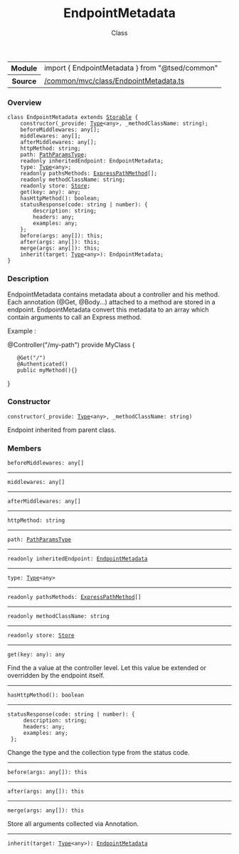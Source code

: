 
<header class="symbol-info-header"><h1 id="endpointmetadata">EndpointMetadata</h1><label class="symbol-info-type-label class">Class</label></header>
<!-- summary -->
<section class="symbol-info"><table class="is-full-width"><tbody><tr><th>Module</th><td><div class="lang-typescript"><span class="token keyword">import</span> { EndpointMetadata }&nbsp;<span class="token keyword">from</span>&nbsp;<span class="token string">"@tsed/common"</span></div></td></tr><tr><th>Source</th><td><a href="https://github.com/Romakita/ts-express-decorators/blob/v4.10.2/src//common/mvc/class/EndpointMetadata.ts#L0-L0">/common/mvc/class/EndpointMetadata.ts</a></td></tr></tbody></table></section>
<!-- overview -->


### Overview


<pre><code class="typescript-lang "><span class="token keyword">class</span> EndpointMetadata <span class="token keyword">extends</span> <a href="#api/core/storable"><span class="token">Storable</span></a> <span class="token punctuation">{</span>
    <span class="token keyword">constructor</span><span class="token punctuation">(</span>_provide<span class="token punctuation">:</span> <a href="#api/core/type"><span class="token">Type</span></a><<span class="token keyword">any</span>><span class="token punctuation">,</span> _methodClassName<span class="token punctuation">:</span> <span class="token keyword">string</span><span class="token punctuation">)</span><span class="token punctuation">;</span>
    beforeMiddlewares<span class="token punctuation">:</span> <span class="token keyword">any</span><span class="token punctuation">[</span><span class="token punctuation">]</span><span class="token punctuation">;</span>
    middlewares<span class="token punctuation">:</span> <span class="token keyword">any</span><span class="token punctuation">[</span><span class="token punctuation">]</span><span class="token punctuation">;</span>
    afterMiddlewares<span class="token punctuation">:</span> <span class="token keyword">any</span><span class="token punctuation">[</span><span class="token punctuation">]</span><span class="token punctuation">;</span>
    httpMethod<span class="token punctuation">:</span> <span class="token keyword">string</span><span class="token punctuation">;</span>
    path<span class="token punctuation">:</span> <a href="#api/common/mvc/pathparamstype"><span class="token">PathParamsType</span></a><span class="token punctuation">;</span>
    <span class="token keyword">readonly</span> inheritedEndpoint<span class="token punctuation">:</span> EndpointMetadata<span class="token punctuation">;</span>
    type<span class="token punctuation">:</span> <a href="#api/core/type"><span class="token">Type</span></a><<span class="token keyword">any</span>><span class="token punctuation">;</span>
    <span class="token keyword">readonly</span> pathsMethods<span class="token punctuation">:</span> <a href="#api/common/mvc/expresspathmethod"><span class="token">ExpressPathMethod</span></a><span class="token punctuation">[</span><span class="token punctuation">]</span><span class="token punctuation">;</span>
    <span class="token keyword">readonly</span> methodClassName<span class="token punctuation">:</span> <span class="token keyword">string</span><span class="token punctuation">;</span>
    <span class="token keyword">readonly</span> store<span class="token punctuation">:</span> <a href="#api/core/store"><span class="token">Store</span></a><span class="token punctuation">;</span>
    <span class="token function">get</span><span class="token punctuation">(</span>key<span class="token punctuation">:</span> <span class="token keyword">any</span><span class="token punctuation">)</span><span class="token punctuation">:</span> <span class="token keyword">any</span><span class="token punctuation">;</span>
    <span class="token function">hasHttpMethod</span><span class="token punctuation">(</span><span class="token punctuation">)</span><span class="token punctuation">:</span> <span class="token keyword">boolean</span><span class="token punctuation">;</span>
    <span class="token function">statusResponse</span><span class="token punctuation">(</span>code<span class="token punctuation">:</span> <span class="token keyword">string</span> | <span class="token keyword">number</span><span class="token punctuation">)</span><span class="token punctuation">:</span> <span class="token punctuation">{</span>
        description<span class="token punctuation">:</span> <span class="token keyword">string</span><span class="token punctuation">;</span>
        headers<span class="token punctuation">:</span> <span class="token keyword">any</span><span class="token punctuation">;</span>
        examples<span class="token punctuation">:</span> <span class="token keyword">any</span><span class="token punctuation">;</span>
    <span class="token punctuation">}</span><span class="token punctuation">;</span>
    <span class="token function">before</span><span class="token punctuation">(</span>args<span class="token punctuation">:</span> <span class="token keyword">any</span><span class="token punctuation">[</span><span class="token punctuation">]</span><span class="token punctuation">)</span><span class="token punctuation">:</span> this<span class="token punctuation">;</span>
    <span class="token function">after</span><span class="token punctuation">(</span>args<span class="token punctuation">:</span> <span class="token keyword">any</span><span class="token punctuation">[</span><span class="token punctuation">]</span><span class="token punctuation">)</span><span class="token punctuation">:</span> this<span class="token punctuation">;</span>
    <span class="token function">merge</span><span class="token punctuation">(</span>args<span class="token punctuation">:</span> <span class="token keyword">any</span><span class="token punctuation">[</span><span class="token punctuation">]</span><span class="token punctuation">)</span><span class="token punctuation">:</span> this<span class="token punctuation">;</span>
    <span class="token function">inherit</span><span class="token punctuation">(</span>target<span class="token punctuation">:</span> <a href="#api/core/type"><span class="token">Type</span></a><<span class="token keyword">any</span>><span class="token punctuation">)</span><span class="token punctuation">:</span> EndpointMetadata<span class="token punctuation">;</span>
<span class="token punctuation">}</span></code></pre>


<!-- Parameters -->

<!-- Description -->


### Description

EndpointMetadata contains metadata about a controller and his method.
Each annotation (@Get, @Body...) attached to a method are stored in a endpoint.
EndpointMetadata convert this metadata to an array which contain arguments to call an Express method.

Example :

   @Controller("/my-path")
   provide MyClass {

       @Get("/")
       @Authenticated()
       public myMethod(){}
   }

<!-- Members -->





### Constructor



<pre><code class="typescript-lang "><span class="token keyword">constructor</span><span class="token punctuation">(</span>_provide<span class="token punctuation">:</span> <a href="#api/core/type"><span class="token">Type</span></a><<span class="token keyword">any</span>><span class="token punctuation">,</span> _methodClassName<span class="token punctuation">:</span> <span class="token keyword">string</span><span class="token punctuation">)</span></code></pre>



Endpoint inherited from parent class.





### Members



<div class="method-overview">
<pre><code class="typescript-lang ">beforeMiddlewares<span class="token punctuation">:</span> <span class="token keyword">any</span><span class="token punctuation">[</span><span class="token punctuation">]</span></code></pre>
</div>




<hr/>



<div class="method-overview">
<pre><code class="typescript-lang ">middlewares<span class="token punctuation">:</span> <span class="token keyword">any</span><span class="token punctuation">[</span><span class="token punctuation">]</span></code></pre>
</div>




<hr/>



<div class="method-overview">
<pre><code class="typescript-lang ">afterMiddlewares<span class="token punctuation">:</span> <span class="token keyword">any</span><span class="token punctuation">[</span><span class="token punctuation">]</span></code></pre>
</div>




<hr/>



<div class="method-overview">
<pre><code class="typescript-lang deprecated ">httpMethod<span class="token punctuation">:</span> <span class="token keyword">string</span></code></pre>
</div>




<hr/>



<div class="method-overview">
<pre><code class="typescript-lang deprecated ">path<span class="token punctuation">:</span> <a href="#api/common/mvc/pathparamstype"><span class="token">PathParamsType</span></a></code></pre>
</div>




<hr/>



<div class="method-overview">
<pre><code class="typescript-lang "><span class="token keyword">readonly</span> inheritedEndpoint<span class="token punctuation">:</span> <a href="#api/common/mvc/endpointmetadata"><span class="token">EndpointMetadata</span></a></code></pre>
</div>




<hr/>



<div class="method-overview">
<pre><code class="typescript-lang ">type<span class="token punctuation">:</span> <a href="#api/core/type"><span class="token">Type</span></a><<span class="token keyword">any</span>></code></pre>
</div>




<hr/>



<div class="method-overview">
<pre><code class="typescript-lang "><span class="token keyword">readonly</span> pathsMethods<span class="token punctuation">:</span> <a href="#api/common/mvc/expresspathmethod"><span class="token">ExpressPathMethod</span></a><span class="token punctuation">[</span><span class="token punctuation">]</span></code></pre>
</div>




<hr/>



<div class="method-overview">
<pre><code class="typescript-lang "><span class="token keyword">readonly</span> methodClassName<span class="token punctuation">:</span> <span class="token keyword">string</span></code></pre>
</div>




<hr/>



<div class="method-overview">
<pre><code class="typescript-lang "><span class="token keyword">readonly</span> store<span class="token punctuation">:</span> <a href="#api/core/store"><span class="token">Store</span></a></code></pre>
</div>




<hr/>



<div class="method-overview">
<pre><code class="typescript-lang "><span class="token function">get</span><span class="token punctuation">(</span>key<span class="token punctuation">:</span> <span class="token keyword">any</span><span class="token punctuation">)</span><span class="token punctuation">:</span> <span class="token keyword">any</span></code></pre>
</div>


Find the a value at the controller level. Let this value be extended or overridden by the endpoint itself.




<hr/>



<div class="method-overview">
<pre><code class="typescript-lang deprecated "><span class="token function">hasHttpMethod</span><span class="token punctuation">(</span><span class="token punctuation">)</span><span class="token punctuation">:</span> <span class="token keyword">boolean</span></code></pre>
</div>




<hr/>



<div class="method-overview">
<pre><code class="typescript-lang "><span class="token function">statusResponse</span><span class="token punctuation">(</span>code<span class="token punctuation">:</span> <span class="token keyword">string</span> | <span class="token keyword">number</span><span class="token punctuation">)</span><span class="token punctuation">:</span> <span class="token punctuation">{</span>
     description<span class="token punctuation">:</span> <span class="token keyword">string</span><span class="token punctuation">;</span>
     headers<span class="token punctuation">:</span> <span class="token keyword">any</span><span class="token punctuation">;</span>
     examples<span class="token punctuation">:</span> <span class="token keyword">any</span><span class="token punctuation">;</span>
 <span class="token punctuation">}</span><span class="token punctuation">;</span></code></pre>
</div>


Change the type and the collection type from the status code.



<hr/>



<div class="method-overview">
<pre><code class="typescript-lang "><span class="token function">before</span><span class="token punctuation">(</span>args<span class="token punctuation">:</span> <span class="token keyword">any</span><span class="token punctuation">[</span><span class="token punctuation">]</span><span class="token punctuation">)</span><span class="token punctuation">:</span> this</code></pre>
</div>




<hr/>



<div class="method-overview">
<pre><code class="typescript-lang "><span class="token function">after</span><span class="token punctuation">(</span>args<span class="token punctuation">:</span> <span class="token keyword">any</span><span class="token punctuation">[</span><span class="token punctuation">]</span><span class="token punctuation">)</span><span class="token punctuation">:</span> this</code></pre>
</div>




<hr/>



<div class="method-overview">
<pre><code class="typescript-lang "><span class="token function">merge</span><span class="token punctuation">(</span>args<span class="token punctuation">:</span> <span class="token keyword">any</span><span class="token punctuation">[</span><span class="token punctuation">]</span><span class="token punctuation">)</span><span class="token punctuation">:</span> this</code></pre>
</div>


Store all arguments collected via Annotation.



<hr/>



<div class="method-overview">
<pre><code class="typescript-lang "><span class="token function">inherit</span><span class="token punctuation">(</span>target<span class="token punctuation">:</span> <a href="#api/core/type"><span class="token">Type</span></a><<span class="token keyword">any</span>><span class="token punctuation">)</span><span class="token punctuation">:</span> <a href="#api/common/mvc/endpointmetadata"><span class="token">EndpointMetadata</span></a></code></pre>
</div>








